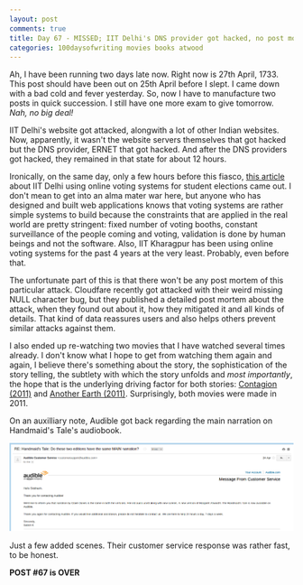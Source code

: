 ```yaml
---
layout: post
comments: true
title: Day 67 - MISSED; IIT Delhi's DNS provider got hacked, no post mortem though; Re watching Contagion (2011) and Another Earth (2011)
categories: 100daysofwriting movies books atwood
---
```


Ah, I have been running two days late now. Right now is 27th April, 1733. This
post should have been out on 25th April before I slept. I came down with a bad
cold and fever yesterday. So, now I have to manufacture two posts in quick
succession. I still have one more exam to give tomorrow. _Nah, no big deal!_

IIT Delhi's website got attacked, alongwith a lot of other Indian websites. Now,
apparently, it wasn't the website servers themselves that got hacked but the DNS
provider, ERNET that got hacked. And after the DNS providers got hacked, they
remained in that state for about 12 hours.

Ironically, on the same day, only a few hours before this fiasco, [this
article](http://indiatoday.intoday.in/story/iit-delhi-ballot-paper-high-tech-software-hacking/1/919885.html)
about IIT Delhi using online voting systems for student elections came out. I
don't mean to get into an alma mater war here, but anyone who has designed and
built web applications knows that voting systems are rather simple systems to
build because the constraints that are applied in the real world are pretty
stringent: fixed number of voting booths, constant surveillance of the people
coming and voting, validation is done by human beings and not the software.
Also, IIT Kharagpur has been using online voting systems for the past 4 years at
the very least. Probably, even before that.

The unfortunate part of this is that there won't be any post mortem of this
particular attack. Cloudfare recently got attacked with their weird missing NULL
character bug, but they published a detailed post mortem about the attack, when
they found out about it, how they mitigated it and all kinds of details. That
kind of data reassures users and also helps others prevent similar attacks
against them.

I also ended up re-watching two movies that I have watched several times
already. I don't know what I hope to get from watching them again and again, I
believe there's something about the story, the sophistication of the story
telling, the subtlety with which the story unfolds and _most importantly_, the
hope that is the underlying driving factor for both stories: [Contagion
(2011)](http://www.imdb.com/title/tt1598778/) and [Another Earth
(2011)](http://www.imdb.com/title/tt1549572/). Surprisingly, both movies were
made in 2011.

On an auxilliary note, Audible got back regarding the main narration on
Handmaid's Tale's audiobook.

![img](/public/img/day-67-1.png)

Just a few added scenes. Their customer service response was rather fast, to be
honest.

**POST #67 is OVER**
